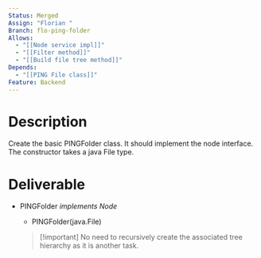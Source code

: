 ```yaml
---
Status: Merged
Assign: "Florian "
Branch: flo-ping-folder
Allows:
  - "[[Node service impl]]"
  - "[[Filter method]]"
  - "[[Build file tree method]]"
Depends:
  - "[[PING File class]]"
Feature: Backend
---
```

# Description
Create the basic PINGFolder class. It should implement the node interface. The constructor takes a java File type.
# Deliverable
- PINGFolder _implements Node_
    
    - PINGFolder(java.File)
    
    > [!important] No need to recursively create the associated tree hierarchy as it is another task.